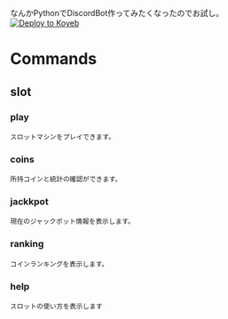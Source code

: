 なんかPythonでDiscordBot作ってみたくなったのでお試し。
[![Deploy to Koyeb](https://www.koyeb.com/static/images/deploy/button.svg)](https://app.koyeb.com/deploy?name=noctis&repository=tankj21%2FNoctis&branch=main&instance_type=free&regions=was&instances_min=0)


# Commands

## slot

### play <bet>

    スロットマシンをプレイできます。

### coins

    所持コインと統計の確認ができます。

### jackkpot

    現在のジャックポット情報を表示します。

### ranking

    コインランキングを表示します。

### help

    スロットの使い方を表示します

